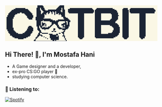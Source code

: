 ![header](gatito.gif)

<h2>Hi There! 👋, I'm Mostafa Hani</h2>

- A Game designer and a developer,
- ex-pro CS:GO player 🔫
- studying computer science.

<h3>🎵 Listening to: </h3>

[![Spotify](https://catb1t.vercel.app/api/spotify)](https://open.spotify.com/user/bingotw)
